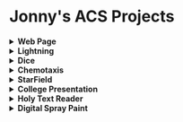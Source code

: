# Jonny's ACS Projects

<details><summary><strong> Web Page </strong></summary>
  <p>
* _WebPage_ [here](https://wisejj.github.io/VacationPage/chinaPage/)
    
   *This Website was my first try creating a website.
   </details>  
   <details><summary><strong> Lightning </strong></summary>
  <p>
* _Lightning_ [here](https://github.com/WiseJJ/ForkLightning)
    
  *this code was challenging for me because it was our first project this year with animation
    </details> 
    <details><summary><strong> Dice </strong></summary>
  <p>
* _Dice_ (Bug with array lists) [here](https://wisejj.github.io/dice3/) 
    
* _Dice_ (Code) [here](https://github.com/WiseJJ/dice3)

*overall i did not find dice very challenging after completing lightning
      </p>
</details>  
    <details><summary><strong> Chemotaxis </strong></summary>
  <p>
* _Chemotaxis_ (Bug with array lists) [here](https://wisejj.github.io/chemotaxis4/)
    
* _Chemotaxis_ (Bug with array lists) [here](https://github.com/WiseJJ/chemotaxis4)

* while i did not find chemotaxis very hard i enjoyed making code that was resposive to mouse position
    </details>  
    <details><summary><strong> StarField </strong></summary>
  <p>
*_StarField_ (Bug with array lists) [here](https://wisejj.github.io/starfield5/)
    
*_StarField_ (Bug with array lists) [here](https://github.com/WiseJJ/starfield5)

* starfield was challenging for me because for some reason my sin and cos functions were not working properly until i rewrote them
    </details>
    <details><summary><strong> College Presentation </strong></summary>
  <p>
*_CollegePresentation_  [here](https://wisejj.github.io/CollegePresentation/file.html)
    
* i thought this was a great project because it was the first time that i have every really looked into a college and really sparked my interest in my future
    </details> 
 
  <details><summary><strong> Holy Text Reader </strong></summary>
  <p>
* _Readability_ [here](https://wisejj.github.io/VacationPage/chinaPage/)
    
   *One of my first computer vision projects.
   </details> 
 <details><summary><strong> Digital Spray Paint </strong></summary>
  <p>
* _Spray Paint_ [here](https://wisejj.github.io/VacationPage/chinaPage/)
    
   *One of my first computer vision projects.
   </details>  


